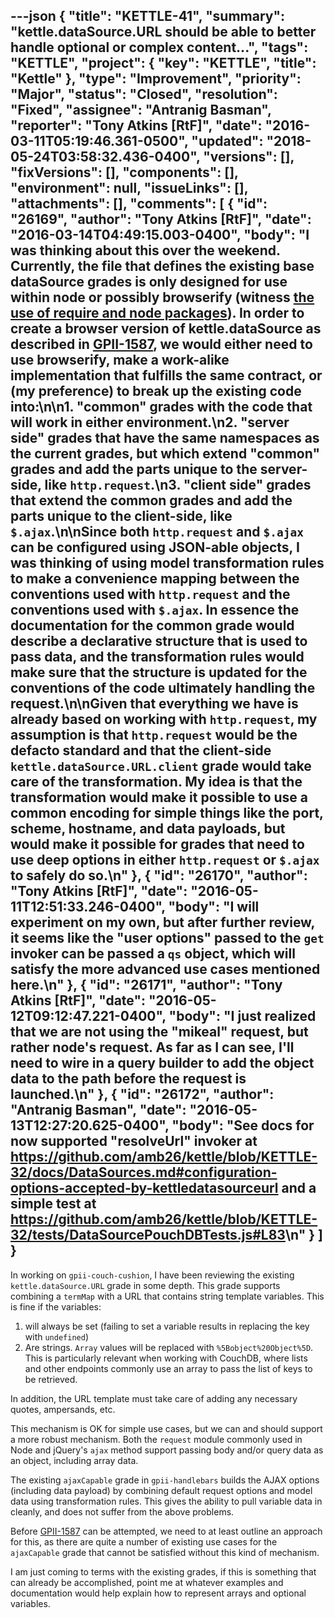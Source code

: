 ---json
{
  "title": "KETTLE-41",
  "summary": "kettle.dataSource.URL should be able to better handle optional or complex content...",
  "tags": "KETTLE",
  "project": {
    "key": "KETTLE",
    "title": "Kettle"
  },
  "type": "Improvement",
  "priority": "Major",
  "status": "Closed",
  "resolution": "Fixed",
  "assignee": "Antranig Basman",
  "reporter": "Tony Atkins [RtF]",
  "date": "2016-03-11T05:19:46.361-0500",
  "updated": "2018-05-24T03:58:32.436-0400",
  "versions": [],
  "fixVersions": [],
  "components": [],
  "environment": null,
  "issueLinks": [],
  "attachments": [],
  "comments": [
    {
      "id": "26169",
      "author": "Tony Atkins [RtF]",
      "date": "2016-03-14T04:49:15.003-0400",
      "body": "I was thinking about this over the weekend.  Currently, the file that defines the existing base dataSource grades is only designed for use within node or possibly browserify (witness [the use of require and node packages](https://github.com/amb26/kettle/blob/KETTLE-32/lib/dataSource.js#L15)).  In order to create a browser version of kettle.dataSource as described in [GPII-1587](https://issues.gpii.net/browse/GPII-1587), we would either need to use browserify, make a work-alike implementation that fulfills the same contract, or (my preference) to break up the existing code into:\n\n1. \"common\" grades with the code that will work in either environment.\n2. \"server side\" grades that have the same namespaces as the current grades, but which extend \"common\" grades and add the parts unique to the server-side, like `http.request`.\n3. \"client side\" grades that extend the common grades and add the parts unique to the client-side, like `$.ajax`.\n\nSince both `http.request` and `$.ajax` can be configured using JSON-able objects, I was thinking of using model transformation rules to make a convenience mapping between the conventions used with `http.request` and the conventions used with `$.ajax`.  In essence the documentation for the common grade would describe a declarative structure that is used to pass data, and the transformation rules would make sure that the structure is updated for the conventions of the code ultimately handling the request.\n\nGiven that everything we have is already based on working with `http.request`, my assumption is that `http.request` would be the defacto standard and that the client-side `kettle.dataSource.URL.client` grade would take care of the transformation.  My idea is that the transformation would make it possible to use a common encoding for simple things like the port, scheme, hostname, and data payloads, but would make it possible for grades that need to use deep options in either `http.request` or `$.ajax` to safely do so.\n"
    },
    {
      "id": "26170",
      "author": "Tony Atkins [RtF]",
      "date": "2016-05-11T12:51:33.246-0400",
      "body": "I will experiment on my own, but after further review, it seems like the \"user options\" passed to the `get` invoker can be passed a `qs` object, which will satisfy the more advanced use cases mentioned here.\n"
    },
    {
      "id": "26171",
      "author": "Tony Atkins [RtF]",
      "date": "2016-05-12T09:12:47.221-0400",
      "body": "I just realized that we are not using the \"mikeal\" request, but rather node's request.  As far as I can see, I'll need to wire in a query builder to add the object data to the path before the request is launched.\n"
    },
    {
      "id": "26172",
      "author": "Antranig Basman",
      "date": "2016-05-13T12:27:20.625-0400",
      "body": "See docs for now supported \"resolveUrl\" invoker at <https://github.com/amb26/kettle/blob/KETTLE-32/docs/DataSources.md#configuration-options-accepted-by-kettledatasourceurl> and a simple test at <https://github.com/amb26/kettle/blob/KETTLE-32/tests/DataSourcePouchDBTests.js#L83>\n"
    }
  ]
}
---
In working on `gpii-couch-cushion`, I have been reviewing the existing `kettle.dataSource.URL` grade in some depth.  This grade supports combining a `termMap` with a URL that contains string template variables.  This is fine if the variables:

1. will always be set (failing to set a variable results in replacing the key with `undefined`)
2. Are strings.  `Array` values will be replaced with `%5Bobject%20Object%5D`. This is particularly relevant when working with CouchDB, where lists and other endpoints commonly use an array to pass the list of keys to be retrieved.

In addition, the URL template must take care of adding any necessary quotes, ampersands, etc. &#x20;

This  mechanism is OK for simple use cases, but we can and should support a more robust mechanism.  Both the `request` module commonly used in Node and jQuery's `ajax` method support passing body and/or query data as an object, including array data.

The existing `ajaxCapable` grade in `gpii-handlebars` builds the AJAX options (including data payload) by combining default request options and model data using transformation rules.  This gives the ability to pull variable data in cleanly, and does not suffer from the above problems.

Before [GPII-1587](https://issues.gpii.net/browse/GPII-1587) can be attempted, we need to at least outline an approach for this, as there are quite a number of existing use cases for the `ajaxCapable` grade that cannot be satisfied without this kind of mechanism.

I am just coming to terms with the existing grades, if this is something that can already be accomplished, point me at whatever examples and documentation would help explain how to represent arrays and optional variables.

        